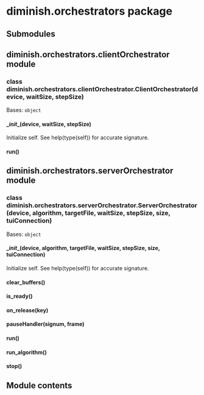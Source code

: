 # diminish.orchestrators package

## Submodules

## diminish.orchestrators.clientOrchestrator module


### class diminish.orchestrators.clientOrchestrator.ClientOrchestrator(device, waitSize, stepSize)
Bases: `object`


#### \__init__(device, waitSize, stepSize)
Initialize self.  See help(type(self)) for accurate signature.


#### run()
## diminish.orchestrators.serverOrchestrator module


### class diminish.orchestrators.serverOrchestrator.ServerOrchestrator(device, algorithm, targetFile, waitSize, stepSize, size, tuiConnection)
Bases: `object`


#### \__init__(device, algorithm, targetFile, waitSize, stepSize, size, tuiConnection)
Initialize self.  See help(type(self)) for accurate signature.


#### clear_buffers()

#### is_ready()

#### on_release(key)

#### pauseHandler(signum, frame)

#### run()

#### run_algorithm()

#### stop()
## Module contents
